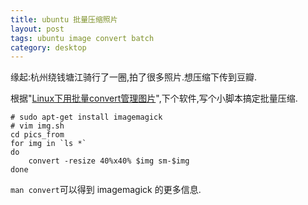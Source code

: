 ```yaml
---
title: ubuntu 批量压缩照片
layout: post
tags: ubuntu image convert batch
category: desktop
---
```


缘起:杭州绕钱塘江骑行了一圈,拍了很多照片.想压缩下传到豆瓣.

根据"[Linux下用批量convert管理图片](http://www.linuxbyte.org/linux-convert-mini-howto.html)",下个软件,写个小脚本搞定批量压缩.

    # sudo apt-get install imagemagick
    # vim img.sh
    cd pics_from
    for img in `ls *`
    do
        convert -resize 40%x40% $img sm-$img
    done

`man convert`可以得到 imagemagick 的更多信息.
